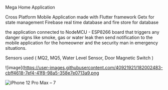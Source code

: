 Mega Home Application

Cross Platform Mobile Application made with Flutter framework
Getx for state management
Firebase real time database and fire store for database 

the application connected to NodeMCU - ESP8266 board that triggers any danger signs like smoke, gas or water leak then send notification to the mobile application for the homeowner and the security man in emergency situations.

Sensors used ( MQ2, MQ5, Water Level Sensor, Door Magnetic Switch )


![image](https://user-images.githubusercontent.com/40921921/182002483-cbff4618-7ef4-41f8-98a5-358e7e0713a9.png

![iPhone 12 Pro Max – 7](https://user-images.githubusercontent.com/40921921/182002492-f4fb03a9-05c0-44dc-b173-ebc61cc49b4b.png)

